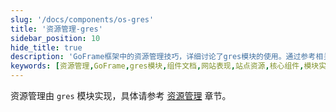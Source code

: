```yaml
---
slug: '/docs/components/os-gres'
title: '资源管理-gres'
sidebar_position: 10
hide_title: true
description: 'GoFrame框架中的资源管理技巧，详细讨论了gres模块的使用。通过参考相关核心组件文档，用户可以优化站点资源管理，提高网站整体性能和表现。'
keywords: [资源管理,GoFrame,gres模块,组件文档,网站表现,站点资源,核心组件,模块实现,框架技术,性能优化]
---
```


资源管理由 `gres` 模块实现，具体请参考 [资源管理](../../核心组件/资源管理/资源管理.md) 章节。